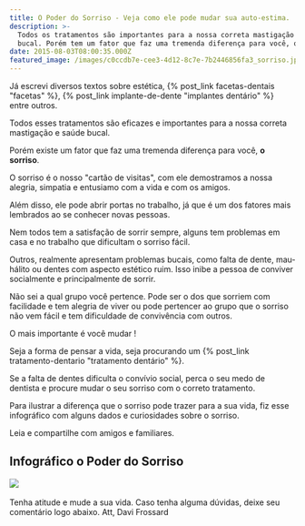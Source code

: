 ```yaml
---
title: O Poder do Sorriso - Veja como ele pode mudar sua auto-estima.
description: >-
  Todos os tratamentos são importantes para a nossa correta mastigação e saúde
  bucal. Porém tem um fator que faz uma tremenda diferença para você, o sorriso.
date: 2015-08-03T08:00:35.000Z
featured_image: /images/c0ccdb7e-cee3-4d12-8c7e-7b2446856fa3_sorriso.jpg
---
```


Já escrevi diversos textos sobre estética, {% post_link facetas-dentais "facetas" %}, {% post_link implante-de-dente "implantes dentário" %} entre outros. 

Todos esses tratamentos são eficazes e importantes para a nossa correta mastigação e saúde bucal. 

Porém existe um fator que faz uma tremenda diferença para você, **o sorriso**. 

O sorriso é o nosso "cartão de visitas", com ele demostramos a nossa alegria, simpatia e entusiamo com a vida e com os amigos. 

Além disso, ele pode abrir portas no trabalho, já que é um dos fatores mais lembrados ao se conhecer novas pessoas. 

Nem todos tem a satisfação de sorrir sempre, alguns tem problemas em casa e no trabalho que dificultam o sorriso fácil. 

Outros, realmente apresentam problemas bucais, como falta de dente, mau-hálito ou dentes com aspecto estético ruim. Isso inibe a pessoa de conviver socialmente e principalmente de sorrir. 

Não sei a qual grupo você pertence. Pode ser o dos que sorriem com facilidade e tem alegria de viver ou pode pertencer ao grupo que o sorriso não vem fácil e tem dificuldade de convivência com outros.

O mais importante é você mudar ! 

Seja a forma de pensar a vida, seja procurando um {% post_link tratamento-dentario "tratamento dentário" %}. 

Se a falta de dentes dificulta o convívio social, perca o seu medo de dentista e procure mudar o seu sorriso com o correto tratamento. 

Para ilustrar a diferença que o sorriso pode trazer para a sua vida, fiz esse infográfico com alguns dados e curiosidades sobre o sorriso. 

Leia e compartilhe com amigos e familiares.

Infográfico o Poder do Sorriso
------------------------------

![](/images/6116e09d-a73b-46c9-8259-be6f938bbb56_O-poder-do-sorriso.-1.jpeg)   

Tenha atitude e mude a sua vida. Caso tenha alguma dúvidas, deixe seu comentário logo abaixo. Att, Davi Frossard
